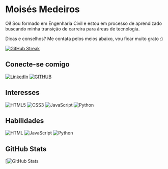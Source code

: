 # Moisés Medeiros
Oi! Sou formado em Engenharia Civil e estou em processo de aprendizado buscando minha transição de carreira para áreas de tecnologia. 

Dicas e conselhos? Me contata pelos meios abaixo, vou ficar muito grato :)

[![GitHub Streak](https://streak-stats.demolab.com?user=moiseesmedeiroos&theme=radical&locale=pt_BR&mode=weekly)](https://git.io/streak-stats)

## Conecte-se comigo
[![LinkedIn](https://img.shields.io/badge/LinkedIn-000?style=for-the-badge&logo=linkedin&logoColor=0E76A8)](https://www.linkedin.com/in/SEUUSERNAME/) [![GITHUB](https://img.shields.io/badge/github-000?style=for-the-badge&logo=github&logoColor=0E76A8)](https://github.com/moisesMee)

## Interesses
![HTML5](https://img.shields.io/badge/HTML5-000?style=for-the-badge&logo=html5)	![CSS3](https://img.shields.io/badge/CSS3-000?style=for-the-badge&logo=css3&logoColor=264CE4) ![JavaScript](https://img.shields.io/badge/JavaScript-000?style=for-the-badge&logo=javascript) ![Python](https://img.shields.io/badge/Python-000?style=for-the-badge&logo=python)


## Habilidades
![HTML](https://img.shields.io/badge/HTML-000?style=for-the-badge&logo=html5) ![JavaScript](https://img.shields.io/badge/JavaScript-000?style=for-the-badge&logo=javascript) ![Python](https://img.shields.io/badge/Python-000?style=for-the-badge&logo=python)


## GitHub Stats
[![GitHub Stats](https://github-readme-stats.vercel.app/api?username=moiseesmedeiroos&show_icons=true&hide=contribs,prs&cache_seconds=86400&theme=nightowl)
